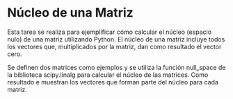 # Núcleo de una Matriz

Esta tarea se realiza para ejemplificar cómo calcular el núcleo (espacio nulo) de una matriz utilizando Python. 
El núcleo de una matriz incluye todos los vectores que, multiplicados por la matriz, dan como resultado el vector cero. 

Se definen dos matrices como ejemplos y se utiliza la función null_space de la biblioteca scipy.linalg para calcular el núcleo de las matrices.
Como resultado e muestran los vectores que forman parte del núcleo para cada matriz.
